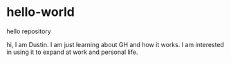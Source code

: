 # hello-world
hello repository

hi, I am Dustin. I am just learning about GH and how it works.
I am interested in using it to expand at work and personal life.
